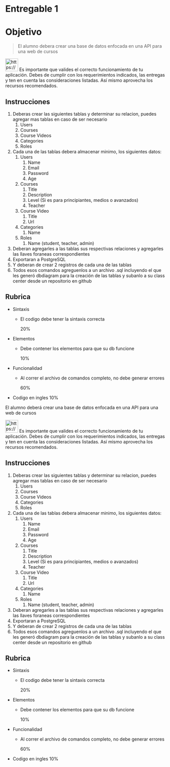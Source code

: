 # Entregable 1

# Objetivo

> El alumno debera crear una base de datos enfocada en una API para una web de cursos
> 

<aside>
<img src="https://s3-us-west-2.amazonaws.com/secure.notion-static.com/bac1d108-9af4-43da-a957-e7d338efe19f/icons8-pin-100.png" alt="https://s3-us-west-2.amazonaws.com/secure.notion-static.com/bac1d108-9af4-43da-a957-e7d338efe19f/icons8-pin-100.png" width="40px" /> Es importante que valides el correcto funcionamiento de tu aplicación.
Debes de cumplir con los requerimientos indicados, las entregas y ten en cuenta las consideraciones listadas.
Así mismo aprovecha los recursos recomendados.

</aside>

## Instrucciones

1. Deberas crear las siguientes tablas y determinar su relacion, puedes agregar mas tablas en caso de ser necesario
    1. Users
    2. Courses
    3. Course Videos
    4. Categories
    5. Roles
2. Cada una de las tablas debera almacenar minimo, los siguientes datos:
    1. Users
        1. Name
        2. Email
        3. Password
        4. Age
    2. Courses
        1. Title
        2. Description
        3. Level (Si es para principiantes, medios o avanzados)
        4. Teacher
    3. Course Video
        1. Title
        2. Url
    4. Categories
        1. Name
    5. Roles
        1. Name (student, teacher, admin)
3. Deberan agregarles a las tablas sus respectivas relaciones y agregarles las llaves foraneas correspondientes
4. Exportaran a PostgreSQL
5. Y deberan de crear 2 registros de cada una de las tablas
6. Todos esos comandos agreguenlos a un archivo .sql incluyendo el que les generó dbdiagram para la creación de las tablas y subanlo a su class center desde un repositorio en github

## Rubrica

- Sintaxis
    - El codigo debe tener la sintaxis correcta
        
        20%
        
- Elementos
    - Debe contener los elementos para que su db funcione
        
        10%
        
- Funcionalidad
    - Al correr el archivo de comandos completo, no debe generar errores
        
        60%
        
- Codigo en ingles 10%

El alumno deberá crear una base de datos enfocada en una API para una web de cursos

<aside>
<img src="https://s3-us-west-2.amazonaws.com/secure.notion-static.com/bac1d108-9af4-43da-a957-e7d338efe19f/icons8-pin-100.png" alt="https://s3-us-west-2.amazonaws.com/secure.notion-static.com/bac1d108-9af4-43da-a957-e7d338efe19f/icons8-pin-100.png" width="40px" /> Es importante que valides el correcto funcionamiento de tu aplicación.
Debes de cumplir con los requerimientos indicados, las entregas y ten en cuenta las consideraciones listadas.
Así mismo aprovecha los recursos recomendados.

</aside>

## Instrucciones

1. Deberas crear las siguientes tablas y determinar su relacion, puedes agregar mas tablas en caso de ser necesario
    1. Users
    2. Courses
    3. Course Videos
    4. Categories
    5. Roles
2. Cada una de las tablas debera almacenar minimo, los siguientes datos:
    1. Users
        1. Name
        2. Email
        3. Password
        4. Age
    2. Courses
        1. Title
        2. Description
        3. Level (Si es para principiantes, medios o avanzados)
        4. Teacher
    3. Course Video
        1. Title
        2. Url
    4. Categories
        1. Name
    5. Roles
        1. Name (student, teacher, admin)
3. Deberan agregarles a las tablas sus respectivas relaciones y agregarles las llaves foraneas correspondientes
4. Exportaran a PostgreSQL
5. Y deberan de crear 2 registros de cada una de las tablas
6. Todos esos comandos agreguenlos a un archivo .sql incluyendo el que les generó dbdiagram para la creación de las tablas y subanlo a su class center desde un repositorio en github

## Rubrica

- Sintaxis
    - El codigo debe tener la sintaxis correcta
        
        20%
        
- Elementos
    - Debe contener los elementos para que su db funcione
        
        10%
        
- Funcionalidad
    - Al correr el archivo de comandos completo, no debe generar errores
        
        60%
        
- Codigo en ingles 10%